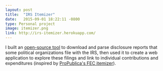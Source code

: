 ```yaml
---
layout: post
title:  "IRS Itemizer"
date:   2015-09-01 18:22:11 -0800
type: Personal project
image: itemizer.png
link: http://irs-itemizer.herokuapp.com/
---
```

I built an [open-source tool](https://github.com/sahilchinoy/django-irs-filings) to download and parse disclosure reports that some political organizations file with the IRS, then used it to create a web application to explore these filings and link to individual contributions and expenditures (inspired by [ProPublica's FEC itemizer](https://projects.propublica.org/itemizer/)).